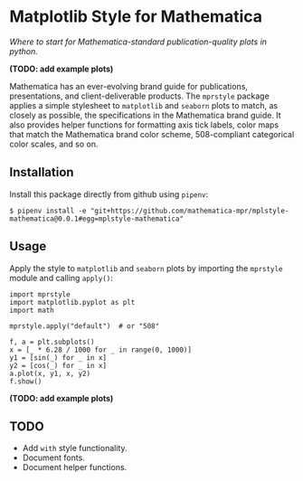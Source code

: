 # Matplotlib Style for Mathematica

_Where to start for Mathematica-standard publication-quality plots in python._

**(TODO: add example plots)**

Mathematica has an ever-evolving brand guide for publications, presentations, and client-deliverable products. The `mprstyle` package applies a simple stylesheet to `matplotlib` and `seaborn` plots to match, as closely as possible, the specifications in the Mathematica brand guide. It also provides helper functions for formatting axis tick labels, color maps that match the Mathematica brand color scheme, 508-compliant categorical color scales, and so on.

## Installation
Install this package directly from github using `pipenv`:
```
$ pipenv install -e "git+https://github.com/mathematica-mpr/mplstyle-mathematica@0.0.1#egg=mplstyle-mathematica"
```

## Usage
Apply the style to `matplotlib` and `seaborn` plots by importing the `mprstyle` module and calling `apply()`:
```
import mprstyle
import matplotlib.pyplot as plt
import math

mprstyle.apply("default")  # or "508"

f, a = plt.subplots()
x = [_ * 6.28 / 1000 for _ in range(0, 1000)]
y1 = [sin(_) for _ in x]
y2 = [cos(_) for _ in x]
a.plot(x, y1, x, y2)
f.show()
```

**(TODO: add example plots)**

## TODO
 * Add `with` style functionality.
 * Document fonts.
 * Document helper functions.